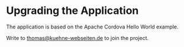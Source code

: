 # Upgrading the Application

The application is based on the Apache Cordova Hello World example.

Write to thomas@kuehne-webseiten.de to join the project.
